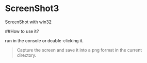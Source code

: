 # ScreenShot3
ScreenShot with win32

##How to use it?

run in the console or double-clicking it.

>Capture the screen and save it into a png format in the current directory.
